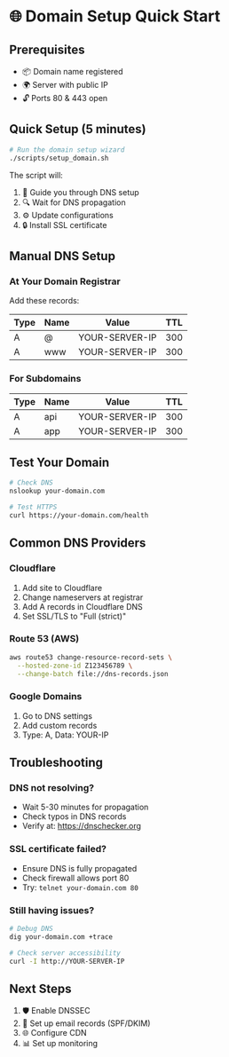 # 🌐 Domain Setup Quick Start

## Prerequisites

- 📦 Domain name registered
- 🌍 Server with public IP
- 🔓 Ports 80 & 443 open

## Quick Setup (5 minutes)

```bash
# Run the domain setup wizard
./scripts/setup_domain.sh
```

The script will:
1. 📑 Guide you through DNS setup
2. 🔍 Wait for DNS propagation
3. ⚙️ Update configurations
4. 🔒 Install SSL certificate

## Manual DNS Setup

### At Your Domain Registrar

Add these records:

| Type | Name | Value | TTL |
|------|------|-------|-----|
| A | @ | YOUR-SERVER-IP | 300 |
| A | www | YOUR-SERVER-IP | 300 |

### For Subdomains

| Type | Name | Value | TTL |
|------|------|-------|-----|
| A | api | YOUR-SERVER-IP | 300 |
| A | app | YOUR-SERVER-IP | 300 |

## Test Your Domain

```bash
# Check DNS
nslookup your-domain.com

# Test HTTPS
curl https://your-domain.com/health
```

## Common DNS Providers

### Cloudflare
1. Add site to Cloudflare
2. Change nameservers at registrar
3. Add A records in Cloudflare DNS
4. Set SSL/TLS to "Full (strict)"

### Route 53 (AWS)
```bash
aws route53 change-resource-record-sets \
  --hosted-zone-id Z123456789 \
  --change-batch file://dns-records.json
```

### Google Domains
1. Go to DNS settings
2. Add custom records
3. Type: A, Data: YOUR-IP

## Troubleshooting

### DNS not resolving?
- Wait 5-30 minutes for propagation
- Check typos in DNS records
- Verify at: https://dnschecker.org

### SSL certificate failed?
- Ensure DNS is fully propagated
- Check firewall allows port 80
- Try: `telnet your-domain.com 80`

### Still having issues?
```bash
# Debug DNS
dig your-domain.com +trace

# Check server accessibility
curl -I http://YOUR-SERVER-IP
```

## Next Steps

1. 🛡️ Enable DNSSEC
2. 📧 Set up email records (SPF/DKIM)
3. 🌐 Configure CDN
4. 📊 Set up monitoring